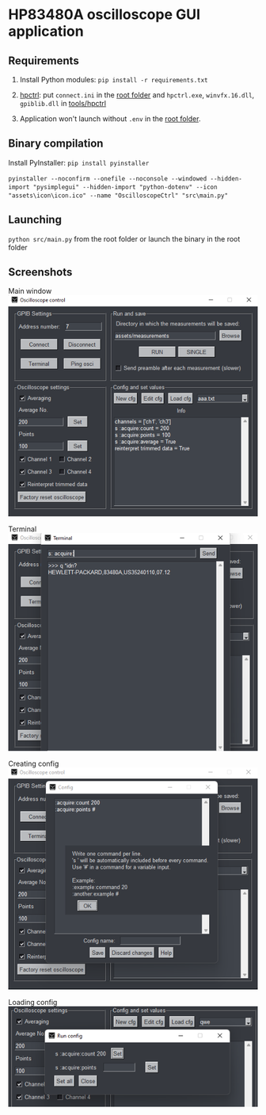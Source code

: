 # HP83480A oscilloscope GUI application

## Requirements
1. Install Python modules: `pip install -r requirements.txt`

2. [hpctrl](https://github.com/TIS2020-FMFI/hpctrl): put `connect.ini` in the [root folder](https://github.com/TIS2021-FMFI/osciloskop) and `hpctrl.exe`, `winvfx.16.dll`, `gpiblib.dll` in [tools/hpctrl](tools/hpctrl)

3. Application won't launch without `.env` in the [root folder](https://github.com/TIS2021-FMFI/osciloskop).

## Binary compilation
Install PyInstaller: `pip install pyinstaller`

`
pyinstaller --noconfirm --onefile --noconsole --windowed --hidden-import "pysimplegui" --hidden-import "python-dotenv" --icon "assets\icon\icon.ico" --name "OscilloscopeCtrl" "src\main.py"
`

## Launching
`python src/main.py` from the root folder or launch the binary in the root folder

## Screenshots
Main window  
![Main window](assets/screenshots/main.png)

Terminal  
![Terminal](assets/screenshots/terminal.png)

Creating config  
![Creating config](assets/screenshots/config_new.png)

Loading config  
![Loading config](assets/screenshots/config_load.png)